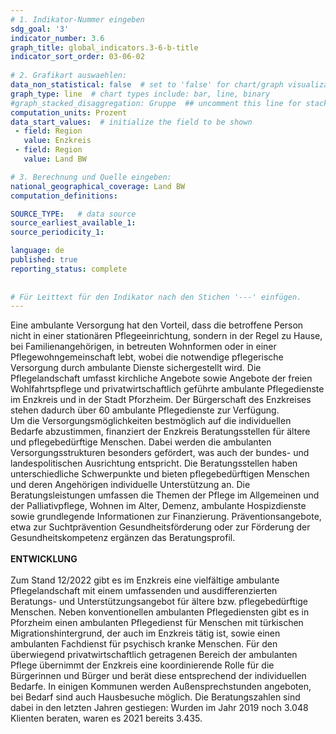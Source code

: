 ```yaml
---
# 1. Indikator-Nummer eingeben 
sdg_goal: '3' 
indicator_number: 3.6
graph_title: global_indicators.3-6-b-title
indicator_sort_order: 03-06-02
 
# 2. Grafikart auswaehlen: 
data_non_statistical: false  # set to 'false' for chart/graph visualization 
graph_type: line  # chart types include: bar, line, binary 
#graph_stacked_disaggregation: Gruppe  ## uncomment this line for stacked bars. eplace 'Geschlecht' with the field of aggregation. 
computation_units: Prozent 
data_start_values:  # initialize the field to be shown  
 - field: Region 
   value: Enzkreis
 - field: Region 
   value: Land BW

# 3. Berechnung und Quelle eingeben: 
national_geographical_coverage: Land BW
computation_definitions: 

SOURCE_TYPE:   # data source  
source_earliest_available_1: 
source_periodicity_1: 

language: de   
published: true 
reporting_status: complete
 
 
# Für Leittext für den Indikator nach den Stichen '---' einfügen. 
---
```

Eine ambulante Versorgung hat den Vorteil, dass die betroffene Person nicht in einer stationären Pflegeeinrichtung, sondern in der Regel zu Hause, bei Familienangehörigen, in betreuten Wohnformen oder in einer Pflegewohngemeinschaft lebt, wobei die notwendige pflegerische Versorgung durch ambulante Dienste sichergestellt wird.
Die Pflegelandschaft umfasst kirchliche Angebote sowie Angebote der freien Wohlfahrtspflege und privatwirtschaftlich geführte ambulante Pflegedienste im Enzkreis und in der Stadt Pforzheim. Der Bürgerschaft des Enzkreises stehen dadurch über 60 ambulante Pflegedienste zur Verfügung. <br>
Um die Versorgungsmöglichkeiten bestmöglich auf die individuellen Bedarfe abzustimmen, finanziert der Enzkreis Beratungsstellen für ältere und pflegebedürftige Menschen. Dabei werden die ambulanten Versorgungsstrukturen besonders gefördert, was auch der bundes- und landespolitischen Ausrichtung entspricht. 
Die Beratungsstellen haben unterschiedliche Schwerpunkte und bieten pflegebedürftigen Menschen und deren Angehörigen individuelle Unterstützung an. Die Beratungsleistungen umfassen die Themen der Pflege im Allgemeinen und der Palliativpflege, Wohnen im Alter, Demenz, ambulante Hospizdienste sowie grundlegende Informationen zur Finanzierung. Präventionsangebote, etwa zur Suchtprävention Gesundheitsförderung oder zur Förderung der Gesundheitskompetenz ergänzen das Beratungsprofil. <br>
<br>
**ENTWICKLUNG** <br>
<br>
Zum Stand 12/2022 gibt es im Enzkreis eine vielfältige ambulante Pflegelandschaft mit einem umfassenden und ausdifferenzierten Beratungs- und Unterstützungsangebot für ältere bzw. pflegebedürftige Menschen. Neben konventionellen ambulanten Pflegediensten gibt es in Pforzheim einen ambulanten Pflegedienst für Menschen mit türkischen Migrationshintergrund, der auch im Enzkreis tätig ist, sowie einen ambulanten Fachdienst für psychisch kranke Menschen. Für den überwiegend privatwirtschaftlich getragenen Bereich der ambulanten Pflege übernimmt der Enzkreis eine koordinierende Rolle für die Bürgerinnen und Bürger und berät diese entsprechend der individuellen Bedarfe. In einigen Kommunen werden Außensprechstunden angeboten, bei Bedarf sind auch Hausbesuche möglich. Die Beratungszahlen sind dabei in den letzten Jahren gestiegen: Wurden im Jahr 2019 noch 3.048 Klienten beraten, waren es 2021 bereits 3.435.
